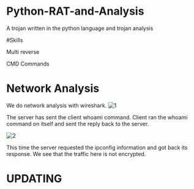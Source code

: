 # Python-RAT-and-Analysis
A trojan written in the python language and trojan analysis

#Skills

Multi reverse

CMD Commands


# Network Analysis

We do network analysis with wireshark.
![1](https://user-images.githubusercontent.com/32979760/109866212-1083f280-7c76-11eb-91d0-2381e1b4737c.jpg)

 The server has sent the client whoami command. Client ran the whoami command on itself and sent the reply back to the server.

![2](https://user-images.githubusercontent.com/32979760/109866215-111c8900-7c76-11eb-8616-1dfed5fc6fbc.PNG)

This time the server requested the ipconfig information and got back its response. We see that the traffic here is not encrypted.


# UPDATING
